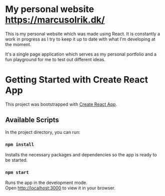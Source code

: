 # My personal website https://marcusolrik.dk/ 

This is my personal website which was made using React. It is constantly a work in progress as I try to keep it up to date with what I'm developing at the moment. 

It's a single page application which serves as my personal portfolio and a fun playground for me to test out different ideas. 

# Getting Started with Create React App

This project was bootstrapped with [Create React App](https://github.com/facebook/create-react-app).

## Available Scripts

In the project directory, you can run:

### `npm install`

Installs the necessary packages and dependencies so the app is ready to be started.

### `npm start`

Runs the app in the development mode.\
Open [http://localhost:3000](http://localhost:3000) to view it in your browser.
